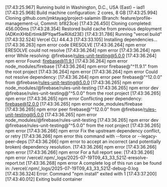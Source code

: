 [17:43:25.967] Running build in Washington, D.C., USA (East) – iad1
[17:43:25.968] Build machine configuration: 2 cores, 8 GB
[17:43:25.994] Cloning github.com/jmktayag/project-salamin (Branch: feature/profile-management-ui, Commit: bf823ce)
[17:43:26.450] Cloning completed: 456.000ms
[17:43:28.354] Restored build cache from previous deployment (ADKmXHbErtimk8PYqwf5wRiXd23E)
[17:43:31.786] Running "vercel build"
[17:43:32.524] Vercel CLI 44.4.3
[17:43:33.105] Installing dependencies...
[17:43:36.263] npm error code ERESOLVE
[17:43:36.264] npm error ERESOLVE could not resolve
[17:43:36.264] npm error
[17:43:36.264] npm error While resolving: @firebase/rules-unit-testing@5.0.0
[17:43:36.264] npm error Found: firebase@11.9.1
[17:43:36.264] npm error node_modules/firebase
[17:43:36.264] npm error   firebase@"^11.9.1" from the root project
[17:43:36.264] npm error
[17:43:36.264] npm error Could not resolve dependency:
[17:43:36.264] npm error peer firebase@"^12.0.0" from @firebase/rules-unit-testing@5.0.0
[17:43:36.265] npm error node_modules/@firebase/rules-unit-testing
[17:43:36.265] npm error   dev @firebase/rules-unit-testing@"^5.0.0" from the root project
[17:43:36.265] npm error
[17:43:36.265] npm error Conflicting peer dependency: firebase@12.0.0
[17:43:36.265] npm error node_modules/firebase
[17:43:36.265] npm error   peer firebase@"^12.0.0" from @firebase/rules-unit-testing@5.0.0
[17:43:36.265] npm error   node_modules/@firebase/rules-unit-testing
[17:43:36.265] npm error     dev @firebase/rules-unit-testing@"^5.0.0" from the root project
[17:43:36.265] npm error
[17:43:36.266] npm error Fix the upstream dependency conflict, or retry
[17:43:36.266] npm error this command with --force or --legacy-peer-deps
[17:43:36.266] npm error to accept an incorrect (and potentially broken) dependency resolution.
[17:43:36.266] npm error
[17:43:36.266] npm error
[17:43:36.266] npm error For a full report see:
[17:43:36.266] npm error /vercel/.npm/_logs/2025-07-19T09_43_33_521Z-eresolve-report.txt
[17:43:36.268] npm error A complete log of this run can be found in: /vercel/.npm/_logs/2025-07-19T09_43_33_521Z-debug-0.log
[17:43:36.324] Error: Command "npm install" exited with 1
[17:43:37.200] 
[17:43:40.012] Exiting build container
